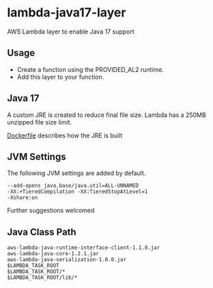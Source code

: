 # lambda-java17-layer
AWS Lambda layer to enable Java 17 support

## Usage

- Create a function using the PROVIDED_AL2 runtime.
- Add this layer to your function.

## Java 17 

A custom JRE is created to reduce final file size. Lambda has a 250MB unzipped file size limit.

[Dockerfile](Dockerfile) describes how the JRE is built

## JVM Settings

The following JVM settings are added by default.

```
--add-opens java.base/java.util=ALL-UNNAMED 
-XX:+TieredCompilation -XX:TieredStopAtLevel=1 
-Xshare:on
```

Further suggestions welcomed

## Java Class Path

```
aws-lambda-java-runtime-interface-client-1.1.0.jar
aws-lambda-java-core-1.2.1.jar
aws-lambda-java-serialization-1.0.0.jar
$LAMBDA_TASK_ROOT
$LAMBDA_TASK_ROOT/*
$LAMBDA_TASK_ROOT/lib/*
```
